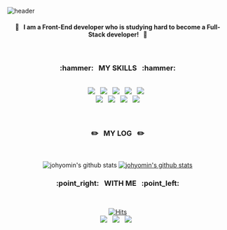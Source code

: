 ![header](https://capsule-render.vercel.app/api?type=slice&color=gradient&height=300&section=header&text=Hello&desc=I'm%20hyomin&fontSize60&fontColor=fff&descSize=30&descAlign=80&descAlignY=40&animation=blink&fontAlign=65&fontAlignY=25&rotate=20)

<div align="center"> 
<h4>🚀  &nbsp; I am a Front-End developer who is studying hard to become a Full-Stack developer! &nbsp;   🚀 </h4><br/>
  
<h3>:hammer:  &nbsp; MY SKILLS  &nbsp;   :hammer:   </h3><br/>
  <img src="https://img.shields.io/badge/HTML5-E34F26?style=flat&logo=HTML5&logoColor=white"/> &nbsp; 
  <img src="https://img.shields.io/badge/CSS3-1572B6?style=flat&logo=CSS3&logoColor=white"/> &nbsp; 
  <img src="https://img.shields.io/badge/JQUERY-0769AD?style=flat&logo=JQUERY&logoColor=white"/>    &nbsp; 
  <img src="https://img.shields.io/badge/JAVASCRIPT-F7DF1E?style=flat&logo=JAVASCRIPT&logoColor=white"/>   &nbsp; 
  <img src="https://img.shields.io/badge/VUE-4FC08D?style=flat&logo=Vue.js&logoColor=white"/>   &nbsp; 
  <br/>
  <img src="https://img.shields.io/badge/SCSS-CC6699?style=flat&logo=Sass&logoColor=white"/>   &nbsp; 
  <img src="https://img.shields.io/badge/BOOTSTRAP-7952B3?style=flat&logo=BOOTSTRAP&logoColor=white"/>   &nbsp; 
  <img src="https://img.shields.io/badge/FIGMA-F24E1E?style=flat&logo=FIGMA&logoColor=white"/> &nbsp; 
  <img src="https://img.shields.io/badge/PHOTOSHOP-31A8FF?style=flat&logo=Adobe Photoshop&logoColor=white"/>                                                                                                                                                                                                           
  <br/>
  <br/>
  <br/>
<h3> ✏️  &nbsp;  MY LOG &nbsp;   ✏️   </h3> <br/>      
  
  ![johyomin's github stats](https://github-readme-stats.vercel.app/api?username=johyomin&show_icons=true)
  [![johyomin's github stats](https://github-readme-stats.vercel.app/api/top-langs/?username=johyomin&show_icons=true&hide_border=true&title_color=004386&icon_color=004386&layout=compact)](https://github.com/johyomin)

  
<h3> :point_right:  &nbsp;  WITH ME &nbsp;   :point_left:   </h3> <br/>   
  
  [![Hits](https://hits.seeyoufarm.com/api/count/incr/badge.svg?url=https%3A%2F%2Fgithub.com%2Fjohyomin&count_bg=%23CEA9F6&title_bg=%237B00F6&icon=trustpilot.svg&icon_color=%23FFFFFF&title=hits&edge_flat=false)](https://hits.seeyoufarm.com)<br/> 
  <a href="https://johyomin.github.io/"><img src="https://img.shields.io/badge/Portfolio-30B980?style=flat&logo=Minutemailer&logoColor=white"/></a> &nbsp;
 <a href="https://github.com/johyomin"><img src="https://img.shields.io/badge/GitHub-181717?style=flat&logo=GitHub&logoColor=white"/></a> &nbsp; 
 <a href="mailto:johyomin1119@gmail.com"><img src="https://img.shields.io/badge/Gmail-A4335?style=flat&logo=Gmail&logoColor=white"/></a> &nbsp; 
  



  
  
  
</div>
